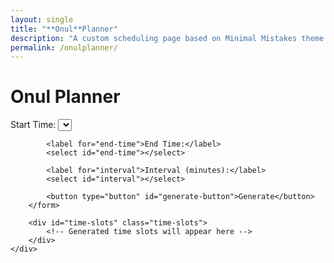 ```yaml
---
layout: single
title: "**Onul**Planner"
description: "A custom scheduling page based on Minimal Mistakes theme."
permalink: /onulplanner/
---
```


<div class="page__content">
    <h1>Onul Planner</h1>
    <div class="planner-container">
        <form>
            <label for="start-time">Start Time:</label>
            <select id="start-time"></select>

            <label for="end-time">End Time:</label>
            <select id="end-time"></select>

            <label for="interval">Interval (minutes):</label>
            <select id="interval"></select>

            <button type="button" id="generate-button">Generate</button>
        </form>

        <div id="time-slots" class="time-slots">
            <!-- Generated time slots will appear here -->
        </div>
    </div>
</div>

<script src="assets/js/onulplanner.js"></script>
<link rel="stylesheet" href="assets/css/onulplanner.css">
